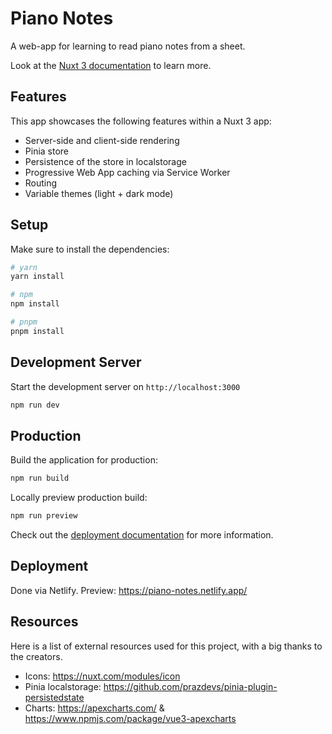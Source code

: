 # Piano Notes

A web-app for learning to read piano notes from a sheet.

Look at the [Nuxt 3 documentation](https://nuxt.com/docs/getting-started/introduction) to learn more.

## Features

This app showcases the following features within a Nuxt 3 app:
- Server-side and client-side rendering
- Pinia store
- Persistence of the store in localstorage
- Progressive Web App caching via Service Worker
- Routing
- Variable themes (light + dark mode)

## Setup

Make sure to install the dependencies:

```bash
# yarn
yarn install

# npm
npm install

# pnpm
pnpm install
```

## Development Server

Start the development server on `http://localhost:3000`

```bash
npm run dev
```

## Production

Build the application for production:

```bash
npm run build
```

Locally preview production build:

```bash
npm run preview
```

Check out the [deployment documentation](https://nuxt.com/docs/getting-started/deployment) for more information.

## Deployment

Done via Netlify.
Preview: https://piano-notes.netlify.app/

## Resources

Here is a list of external resources used for this project, with a big thanks to the creators.

- Icons: https://nuxt.com/modules/icon
- Pinia localstorage: https://github.com/prazdevs/pinia-plugin-persistedstate
- Charts: https://apexcharts.com/ & https://www.npmjs.com/package/vue3-apexcharts
